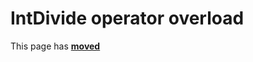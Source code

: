 # IntDivide operator overload

This page has [**moved**](https://lib-docs.delphidabbler.com/Fractions/0/API/TFraction-IntDivide)